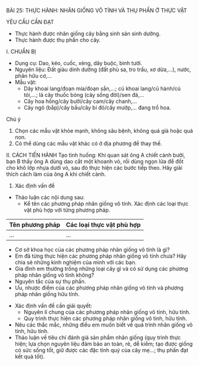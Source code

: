 BÀI 25: THỰC HÀNH: NHÂN GIỐNG VÔ TÍNH VÀ THỤ PHẤN Ở THỰC VẬT

YÊU CẦU CẦN ĐẠT
- Thực hành được nhân giống cây bằng sinh sản sinh dưỡng.
- Thực hành được thụ phấn cho cây.

I. CHUẨN BỊ
- Dụng cụ: Dao, kéo, cuốc, xẻng, dây buộc, bình tưới.
- Nguyên liệu: Đất giàu dinh dưỡng (đất phù sa, tro trấu, xơ dừa,...), nước, phân hữu cơ,...
- Mẫu vật:
  + Dây khoai lang/đoạn mía/đoạn sắn,...; củ khoai lang/củ hành/củ tỏi,...; lá cây thuốc bỏng (cây sống đời)/sen đá,...
  + Cây hoa hồng/cây bưởi/cây cam/cây chanh,...
  + Cây ngô (bắp)/cây bầu/cây bí đỏ/cây mướp,... đang trổ hoa.

Chú ý
1. Chọn các mẫu vật khỏe mạnh, không sâu bệnh, không quá già hoặc quá non.
2. Có thể dùng các mẫu vật khác có ở địa phương để thay thế.

II. CÁCH TIẾN HÀNH
Tạo tình huống: Khi quan sát ông A chiết cành bưởi, bạn B thấy ông A dùng dao cắt một khoanh vỏ, rồi dùng ngọn lửa để đốt cho khô lớp nhựa dưới vỏ, sau đó thực hiện các bước tiếp theo. Hãy giải thích cách làm của ông A khi chiết cành.

1. Xác định vấn đề
- Thảo luận các nội dung sau:
  + Kể tên các phương pháp nhân giống vô tính. Xác định các loại thực vật phù hợp với từng phương pháp.

Tên phương pháp | Các loại thực vật phù hợp
--- | ---
... | ...

  + Cơ sở khoa học của các phương pháp nhân giống vô tính là gì?
  + Em đã từng thực hiện các phương pháp nhân giống vô tính chưa? Hãy chia sẻ những kinh nghiệm của mình với các bạn.
  + Gia đình em thường trồng những loại cây gì và có sử dụng các phương pháp nhân giống vô tính không?
  + Nguyên tắc của sự thụ phấn.
  + Ưu, nhược điểm của các phương pháp nhân giống vô tính và phương pháp nhân giống hữu tính.
- Xác định vấn đề cần giải quyết:
  + Nguyên lí chung của các phương pháp nhân giống vô tính, hữu tính.
  + Quy trình thực hiện các phương pháp nhân giống vô tính, hữu tính.
- Nêu các thắc mắc, những điều em muốn biết về quá trình nhân giống vô tính, hữu tính.
- Thảo luận về tiêu chí đánh giá sản phẩm nhân giống (quy trình thực hiện; lựa chọn nguyên liệu đảm bảo an toàn, rẻ, dễ kiếm; tạo được giống có sức sống tốt, giữ được các đặc tính quý của cây mẹ...; thụ phấn đạt kết quả tốt).